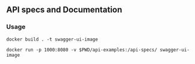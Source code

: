 ## API specs and Documentation

### Usage

```
docker build . -t swagger-ui-image

docker run -p 1000:8080 -v $PWD/api-examples:/api-specs/ swagger-ui-image
```